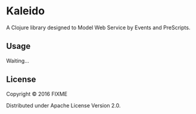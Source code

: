 # Kaleido

A Clojure library designed to Model Web Service by Events and PreScripts.

## Usage

Waiting...

## License

Copyright © 2016 FIXME

Distributed under Apache License Version 2.0.
